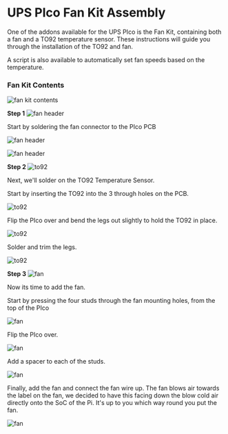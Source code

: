 # UPS PIco Fan Kit Assembly

One of the addons available for the UPS PIco is the Fan Kit, containing both a fan and a TO92 temperature sensor. These instructions will guide you through the installation of the TO92 and fan.

A script is also available to automatically set fan speeds based on the temperature.

### Fan Kit Contents
![fan kit contents](https://www.modmypi.com/image/data/rpi-products/breakout-boards/modmypi/pico/wiki/fan_kit_contents.jpg)

**Step 1**
![fan header](https://www.modmypi.com/image/data/rpi-products/breakout-boards/modmypi/pico/wiki/fan-header-1.jpg)

Start by soldering the fan connector to the PIco PCB

![fan header](https://www.modmypi.com/image/data/rpi-products/breakout-boards/modmypi/pico/wiki/fan-header-2.jpg)

![fan header](https://www.modmypi.com/image/data/rpi-products/breakout-boards/modmypi/pico/wiki/fan-header-3.jpg)

**Step 2**
![to92](https://www.modmypi.com/image/data/rpi-products/breakout-boards/modmypi/pico/wiki/to92-1.jpg)

Next, we'll solder on the TO92 Temperature Sensor.

Start by inserting the TO92 into the 3 through holes on the PCB.

![to92](https://www.modmypi.com/image/data/rpi-products/breakout-boards/modmypi/pico/wiki/to92-2.jpg)

Flip the PIco over and bend the legs out slightly to hold the TO92 in place.

![to92](https://www.modmypi.com/image/data/rpi-products/breakout-boards/modmypi/pico/wiki/to92-3.jpg)

Solder and trim the legs.

![to92](https://www.modmypi.com/image/data/rpi-products/breakout-boards/modmypi/pico/wiki/to92-4.jpg)

**Step 3**
![fan](https://www.modmypi.com/image/data/rpi-products/breakout-boards/modmypi/pico/wiki/fan-1.jpg)

Now its time to add the fan.

Start by pressing the four studs through the fan mounting holes, from the top of the PIco

![fan](https://www.modmypi.com/image/data/rpi-products/breakout-boards/modmypi/pico/wiki/fan-2.jpg)

Flip the PIco over.

![fan](https://www.modmypi.com/image/data/rpi-products/breakout-boards/modmypi/pico/wiki/fan-3.jpg)

Add a spacer to each of the studs.

![fan](https://www.modmypi.com/image/data/rpi-products/breakout-boards/modmypi/pico/wiki/fan-4.jpg)

Finally, add the fan and connect the fan wire up. The fan blows air towards the label on the fan, we decided to have this facing down the blow cold air directly onto the SoC of the Pi. It's up to you which way round you put the fan.

![fan](https://www.modmypi.com/image/data/rpi-products/breakout-boards/modmypi/pico/wiki/fan-5.jpg)
